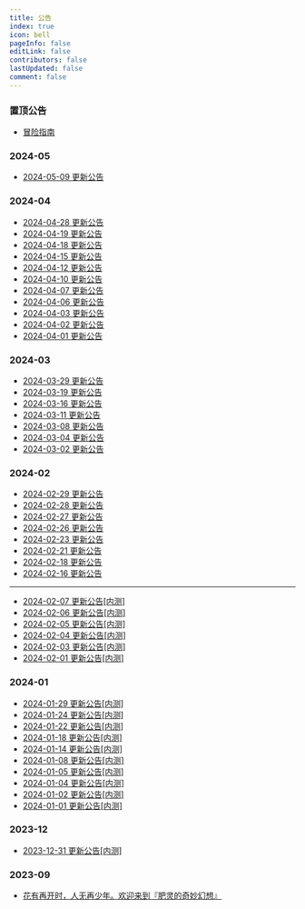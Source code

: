 ```yaml
---
title: 公告
index: true
icon: bell
pageInfo: false
editLink: false
contributors: false
lastUpdated: false
comment: false
---
```


### 置顶公告
- [冒险指南](top/884383f2-ea9f-42cf-8be2-6e570103269f.md)

### 2024-05
- [2024-05-09 更新公告](2024-05/b0fcb687-2883-41d5-a173-c17f93ea940d.md)

### 2024-04
- [2024-04-28 更新公告](2024-04/b25ff3bd-6f0c-46de-a738-017cbc84f657.md)
- [2024-04-19 更新公告](2024-04/fc008b67-0548-47ac-bd68-084500e82d0c.md)
- [2024-04-18 更新公告](2024-04/a0c378ad-0874-4f9a-937f-f5b66d94567d.md)
- [2024-04-15 更新公告](2024-04/347b2b8b-35cd-4f75-bd4e-1784e85b1195.md)
- [2024-04-12 更新公告](2024-04/65c34b89-e724-462f-91c9-519a190984b6.md)
- [2024-04-10 更新公告](2024-04/1d754013-b2fb-4869-a8b9-372bd6239756.md)
- [2024-04-07 更新公告](2024-04/69a41eaa-ad73-41d1-9a8c-ba1b08100b56.md)
- [2024-04-06 更新公告](2024-04/5031421f-c436-462f-93aa-4cfc181a11d0.md)
- [2024-04-03 更新公告](2024-04/1d15893c-e903-474e-bed8-5167d7d706ea.md)
- [2024-04-02 更新公告](2024-04/bc12e67d-3141-4747-aa88-8e37a9f998e4.md)
- [2024-04-01 更新公告](2024-04/a3f1e4a3-0e5f-4855-a6ef-5ee8e6875298.md)

### 2024-03
- [2024-03-29 更新公告](2024-03/bf1942f1-477d-4b0b-9451-b96c1a052005.md)
- [2024-03-19 更新公告](2024-03/accdd904-6604-4d96-b0eb-9f0776cfcf03.md)
- [2024-03-16 更新公告](2024-03/30013ea3-97fa-408b-91a7-1af78cc6a670.md)
- [2024-03-11 更新公告](2024-03/e33dc64d-ad8c-44b0-9eba-b8b9a3237817.md)
- [2024-03-08 更新公告](2024-03/7851d9fd-a393-466d-a58a-4718117e2d48.md)
- [2024-03-04 更新公告](2024-03/9850938e-a268-49cd-9e8b-7c20e37d0b40.md)
- [2024-03-02 更新公告](2024-03/6c0649b2-9151-454a-b913-b9d16f3abaf6.md)

### 2024-02
- [2024-02-29 更新公告](2024-02/5680dbe0-d822-4405-8f40-391af8f4defd.md)
- [2024-02-28 更新公告](2024-02/fa1e445b-dff6-42ca-add8-a77a42675359.md)
- [2024-02-27 更新公告](2024-02/58a2ce87-97a3-47c2-8555-f62b8642f86b.md)
- [2024-02-26 更新公告](2024-02/d2989548-9aad-46d0-80ee-f92ac6b228fb.md)
- [2024-02-23 更新公告](2024-02/9369c207-9d4e-4056-9f91-60245bcb98e2.md)
- [2024-02-21 更新公告](2024-02/c25ea640-1a9a-40c7-b8fc-e54a71bd0a91.md)
- [2024-02-18 更新公告](2024-02/5c3ad5b4-ecf9-49b2-bb99-940609ab29c3.md)
- [2024-02-16 更新公告](2024-02/641911d6-5b26-45ca-aef4-0cfe9a8f7c12.md)
---
- [2024-02-07 更新公告[内测]](2024-02/12d90ad0-aeb4-45fc-81d6-a89810b5e192.md)
- [2024-02-06 更新公告[内测]](2024-02/68b7cf8d-ff3a-4235-af69-439f6b14001f.md)
- [2024-02-05 更新公告[内测]](2024-02/807dfb85-9ef8-4b38-a2ff-16280106319d.md)
- [2024-02-04 更新公告[内测]](2024-02/8e213010-6651-4305-911b-7545d411804b.md)
- [2024-02-03 更新公告[内测]](2024-02/a0436542-6366-4623-8c5b-9735fa25a816.md)
- [2024-02-01 更新公告[内测]](2024-02/c9bfefc1-ae26-43ca-b1f2-3b399a82044b.md)

### 2024-01
- [2024-01-29 更新公告[内测]](2024-01/bb7e9d56-56ee-4e3a-8d17-eb8e6d24f02d.md)
- [2024-01-24 更新公告[内测]](2024-01/c1c3789e-18d9-471e-9ba9-13cc83fc1adf.md)
- [2024-01-22 更新公告[内测]](2024-01/6af19118-c6c4-4b56-8845-ffa6f1d4d615.md)
- [2024-01-18 更新公告[内测]](2024-01/298cf0ee-cea7-48a8-b4bd-7b713b790eba.md)
- [2024-01-14 更新公告[内测]](2024-01/e020e4b5-3c7d-495c-a23a-3afffde9c6dc.md)
- [2024-01-08 更新公告[内测]](2024-01/b07a0563-eeee-41a0-9e0b-5e3e5c62eaf7.md)
- [2024-01-05 更新公告[内测]](2024-01/a7ce6082-eff5-4785-9841-9216e87df128.md)
- [2024-01-04 更新公告[内测]](2024-01/8ce13598-925b-401f-93a6-4c5f874177c4.md)
- [2024-01-02 更新公告[内测]](2024-01/d79a80f1-14f9-49b3-a966-d15e84329a83.md)
- [2024-01-01 更新公告[内测]](2024-01/76583657-d0f7-4f3f-b797-968832b06c3d.md)

### 2023-12
- [2023-12-31 更新公告[内测]](2023-12/170243c1-608d-44a5-8608-6d78059ed11c.md)

### 2023-09
- [花有再开时，人无再少年。欢迎来到『肥灵的奇妙幻想』](2023-09/0008d937-f337-487d-8058-3e7f7b152f4a.md)
